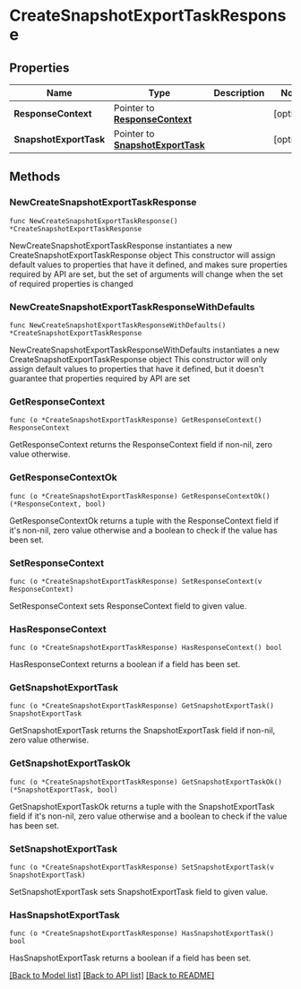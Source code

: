 # CreateSnapshotExportTaskResponse

## Properties

Name | Type | Description | Notes
------------ | ------------- | ------------- | -------------
**ResponseContext** | Pointer to [**ResponseContext**](ResponseContext.md) |  | [optional] 
**SnapshotExportTask** | Pointer to [**SnapshotExportTask**](SnapshotExportTask.md) |  | [optional] 

## Methods

### NewCreateSnapshotExportTaskResponse

`func NewCreateSnapshotExportTaskResponse() *CreateSnapshotExportTaskResponse`

NewCreateSnapshotExportTaskResponse instantiates a new CreateSnapshotExportTaskResponse object
This constructor will assign default values to properties that have it defined,
and makes sure properties required by API are set, but the set of arguments
will change when the set of required properties is changed

### NewCreateSnapshotExportTaskResponseWithDefaults

`func NewCreateSnapshotExportTaskResponseWithDefaults() *CreateSnapshotExportTaskResponse`

NewCreateSnapshotExportTaskResponseWithDefaults instantiates a new CreateSnapshotExportTaskResponse object
This constructor will only assign default values to properties that have it defined,
but it doesn't guarantee that properties required by API are set

### GetResponseContext

`func (o *CreateSnapshotExportTaskResponse) GetResponseContext() ResponseContext`

GetResponseContext returns the ResponseContext field if non-nil, zero value otherwise.

### GetResponseContextOk

`func (o *CreateSnapshotExportTaskResponse) GetResponseContextOk() (*ResponseContext, bool)`

GetResponseContextOk returns a tuple with the ResponseContext field if it's non-nil, zero value otherwise
and a boolean to check if the value has been set.

### SetResponseContext

`func (o *CreateSnapshotExportTaskResponse) SetResponseContext(v ResponseContext)`

SetResponseContext sets ResponseContext field to given value.

### HasResponseContext

`func (o *CreateSnapshotExportTaskResponse) HasResponseContext() bool`

HasResponseContext returns a boolean if a field has been set.

### GetSnapshotExportTask

`func (o *CreateSnapshotExportTaskResponse) GetSnapshotExportTask() SnapshotExportTask`

GetSnapshotExportTask returns the SnapshotExportTask field if non-nil, zero value otherwise.

### GetSnapshotExportTaskOk

`func (o *CreateSnapshotExportTaskResponse) GetSnapshotExportTaskOk() (*SnapshotExportTask, bool)`

GetSnapshotExportTaskOk returns a tuple with the SnapshotExportTask field if it's non-nil, zero value otherwise
and a boolean to check if the value has been set.

### SetSnapshotExportTask

`func (o *CreateSnapshotExportTaskResponse) SetSnapshotExportTask(v SnapshotExportTask)`

SetSnapshotExportTask sets SnapshotExportTask field to given value.

### HasSnapshotExportTask

`func (o *CreateSnapshotExportTaskResponse) HasSnapshotExportTask() bool`

HasSnapshotExportTask returns a boolean if a field has been set.


[[Back to Model list]](../README.md#documentation-for-models) [[Back to API list]](../README.md#documentation-for-api-endpoints) [[Back to README]](../README.md)


